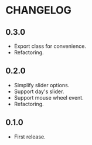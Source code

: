 # CHANGELOG

## 0.3.0

* Export class for convenience.
* Refactoring.

## 0.2.0

* Simplify slider options.
* Support day's slider.
* Support mouse wheel event.
* Refactoring.

## 0.1.0

* First release.
